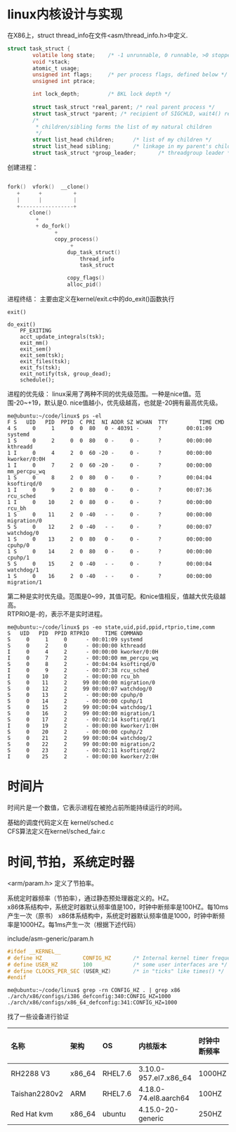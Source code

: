 linux内核设计与实现
=========================

在X86上，struct thread_info在文件<asm/thread_info.h>中定义.

```c
struct task_struct {
        volatile long state;    /* -1 unrunnable, 0 runnable, >0 stopped */
        void *stack;
        atomic_t usage;
        unsigned int flags;     /* per process flags, defined below */
        unsigned int ptrace;

        int lock_depth;         /* BKL lock depth */
		
		struct task_struct *real_parent; /* real parent process */
        struct task_struct *parent; /* recipient of SIGCHLD, wait4() reports */
        /*
         * children/sibling forms the list of my natural children
         */
        struct list_head children;      /* list of my children */
        struct list_head sibling;       /* linkage in my parent's children list */
        struct task_struct *group_leader;       /* threadgroup leader */
```

创建进程：
```c

fork()  vfork()  __clone()
   +      +          +
   |      |          |
   +-----------------+
       clone()
         +
         + do_fork()
               +
               copy_process()
                    +
                   dup_task_struct()
                       thread_info
                       task_struct

                   copy_flags()
                   alloc_pid()

```

进程终结：
主要由定义在kernel/exit.c中的do_exit()函数执行

```
exit()

do_exit()
    PF_EXITING
    acct_update_integrals(tsk);
    exit_mm()
    exit_sem()
    exit_sem(tsk);
	exit_files(tsk);
	exit_fs(tsk);
    exit_notify(tsk, group_dead);
    schedule();
```

进程的优先级：
linux采用了两种不同的优先级范围。一种是nice值。范围-20~+19，默认是0. nice值越小，优先级越高，也就是-20拥有最高优先级。
```
me@ubuntu:~/code/linux$ ps -el
F S   UID   PID  PPID  C PRI  NI ADDR SZ WCHAN  TTY          TIME CMD
4 S     0     1     0  0  80   0 - 40391 -      ?        00:01:09 systemd
1 S     0     2     0  0  80   0 -     0 -      ?        00:00:00 kthreadd
1 I     0     4     2  0  60 -20 -     0 -      ?        00:00:00 kworker/0:0H
1 I     0     7     2  0  60 -20 -     0 -      ?        00:00:00 mm_percpu_wq
1 S     0     8     2  0  80   0 -     0 -      ?        00:04:04 ksoftirqd/0
1 I     0     9     2  0  80   0 -     0 -      ?        00:07:36 rcu_sched
1 I     0    10     2  0  80   0 -     0 -      ?        00:00:00 rcu_bh
1 S     0    11     2  0 -40   - -     0 -      ?        00:00:00 migration/0
5 S     0    12     2  0 -40   - -     0 -      ?        00:00:07 watchdog/0
1 S     0    13     2  0  80   0 -     0 -      ?        00:00:00 cpuhp/0
1 S     0    14     2  0  80   0 -     0 -      ?        00:00:00 cpuhp/1
5 S     0    15     2  0 -40   - -     0 -      ?        00:00:04 watchdog/1
1 S     0    16     2  0 -40   - -     0 -      ?        00:00:00 migration/1
```
第二种是实时优先级。范围是0~99，其值可配。和nice值相反，值越大优先级越高。  
RTPRIO是-的，表示不是实时进程。
```
me@ubuntu:~/code/linux$ ps -eo state,uid,pid,ppid,rtprio,time,comm
S   UID   PID  PPID RTPRIO     TIME COMMAND
S     0     1     0      - 00:01:09 systemd
S     0     2     0      - 00:00:00 kthreadd
I     0     4     2      - 00:00:00 kworker/0:0H
I     0     7     2      - 00:00:00 mm_percpu_wq
S     0     8     2      - 00:04:04 ksoftirqd/0
I     0     9     2      - 00:07:38 rcu_sched
I     0    10     2      - 00:00:00 rcu_bh
S     0    11     2     99 00:00:00 migration/0
S     0    12     2     99 00:00:07 watchdog/0
S     0    13     2      - 00:00:00 cpuhp/0
S     0    14     2      - 00:00:00 cpuhp/1
S     0    15     2     99 00:00:04 watchdog/1
S     0    16     2     99 00:00:00 migration/1
S     0    17     2      - 00:02:14 ksoftirqd/1
I     0    19     2      - 00:00:00 kworker/1:0H
S     0    20     2      - 00:00:00 cpuhp/2
S     0    21     2     99 00:00:04 watchdog/2
S     0    22     2     99 00:00:00 migration/2
S     0    23     2      - 00:02:11 ksoftirqd/2
I     0    25     2      - 00:00:00 kworker/2:0H
```

# 时间片  
时间片是一个数值，它表示进程在被抢占前所能持续运行的时间。


基础的调度代码定义在 kernel/sched.c  
CFS算法定义在kernel/sched_fair.c  



# 时间,节拍，系统定时器
<arm/param.h> 定义了节拍率。

系统定时器频率（节拍率），通过静态预处理器定义的。HZ。  
x86体系结构中，系统定时器默认频率值是100，时钟中断频率是100HZ。每10ms产生一次（原书）
x86体系结构中，系统定时器默认频率值是1000，时钟中断频率是1000HZ。每1ms产生一次（根据下述代码）

include/asm-generic/param.h
```c
#ifdef __KERNEL__
# define HZ             CONFIG_HZ       /* Internal kernel timer frequency */
# define USER_HZ        100             /* some user interfaces are */
# define CLOCKS_PER_SEC (USER_HZ)       /* in "ticks" like times() */
#endif
```
```shell
me@ubuntu:~/code/linux$ grep -rn CONFIG_HZ . | grep x86
./arch/x86/configs/i386_defconfig:340:CONFIG_HZ=1000
./arch/x86/configs/x86_64_defconfig:341:CONFIG_HZ=1000
```
找了一些设备进行验证

|名称          | 架构 |OS         |内核版本                 |时钟中断频率  |用户接口时钟频率  |log                                |
|:-------------|:-----|:----------|:------------------------|:-------------|:-----------------|:-------------                     |
|RH2288 V3     |x86_64|RHEL7.6    |3.10.0-957.el7.x86_64    |1000HZ        |100HZ  10ms       |                                   |
|Taishan2280v2 |ARM   |RHEL7.6    |4.18.0-74.el8.aarch64    |100HZ         |100HZ  10ms       |[[log]](resources/x86_log.md#HZ)|
|Red Hat kvm   |x86_64|ubuntu     |4.15.0-20-generic        |250HZ         |100HZ  10ms       |[[log]](resources/vps_log.md#HZ)|

